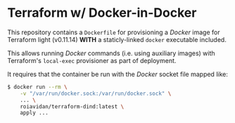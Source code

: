# Terraform w/ Docker-in-Docker

This repository contains a `Dockerfile` for provisioning a *Docker* image for Terraform light (v0.11.14) **WITH** a staticly-linked `docker` executable included.

This allows running *Docker* commands (i.e. using auxiliary images) with Terraform's `local-exec` provisioner as part of deployment.

It requires that the container be run with the *Docker* socket file mapped like:

```bash
$ docker run --rm \
    -v "/var/run/docker.sock:/var/run/docker.sock" \
    ... \
    roiavidan/terraform-dind:latest \
    apply ...
```
